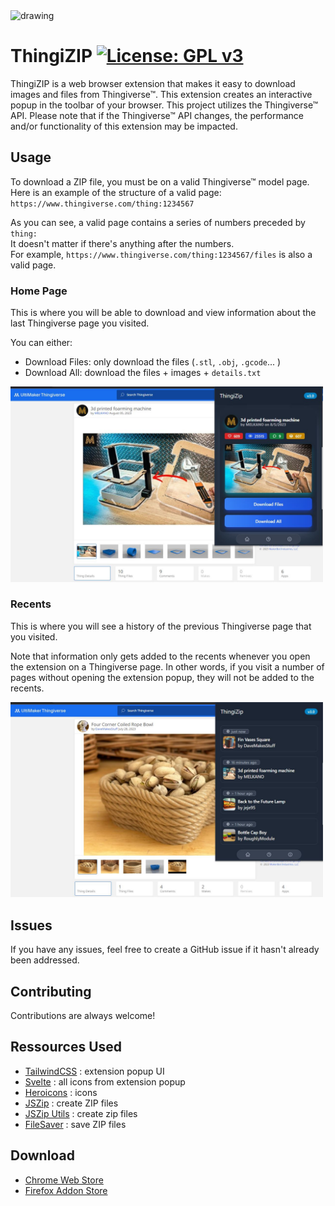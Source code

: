 <img src="images/ThingiZIP.png" alt="drawing" width="50"/>

# ThingiZIP [![License: GPL v3](https://img.shields.io/badge/License-GPLv3-blue.svg)](https://www.gnu.org/licenses/gpl-3.0)

ThingiZIP is a web browser extension that makes it easy to download images and files from Thingiverse™. This extension creates an interactive popup in the toolbar of your browser. This project utilizes the Thingiverse™ API. Please note that if the Thingiverse™ API changes, the performance and/or functionality of this extension may be impacted.

## Usage

To download a ZIP file, you must be on a valid Thingiverse™ model page.  
Here is an example of the structure of a valid page: `https://www.thingiverse.com/thing:1234567`  

As you can see, a valid page contains a series of numbers preceded by `thing:`  
It doesn't matter if there's anything after the numbers.  
For example, `https://www.thingiverse.com/thing:1234567/files` is also a valid page.  

### Home Page

This is where you will be able to download and view information about the last Thingiverse page you visited.

You can either:
- Download Files: only download the files (`.stl`, `.obj`, `.gcode`... )
- Download All: download the files + images + `details.txt`

<img src="images/thingizip-main-page.jpg" alt="drawing" width="500"/>

### Recents

This is where you will see a history of the previous Thingiverse page that you visited.

Note that information only gets added to the recents whenever you open the extension on a Thingiverse page.
In other words, if you visit a number of pages without opening the extension popup, they will not be added to the recents.

<img src="images/thingizip-recent-page.jpg" alt="drawing" width="500"/>

## Issues

If you have any issues, feel free to create a GitHub issue if it hasn't already been addressed.

## Contributing

Contributions are always welcome!

## Ressources Used

- [TailwindCSS](https://getbootstrap.com/) : extension popup UI
- [Svelte](https://icons.getbootstrap.com/) : all icons from extension popup
- [Heroicons](https://fonts.google.com/specimen/Roboto?query=roboto) : icons
- [JSZip](https://stuk.github.io/jszip/) : create ZIP files
- [JSZip Utils](https://github.com/Stuk/jszip-utils) : create zip files
- [FileSaver](https://github.com/eligrey/FileSaver.js/) : save ZIP files

## Download

- [Chrome Web Store](https://chrome.google.com/webstore/detail/thingizip/maonfmeilcpjfdipacfehiidjngcoama)
- [Firefox Addon Store](https://addons.mozilla.org/en-CA/firefox/addon/thingizip/)
